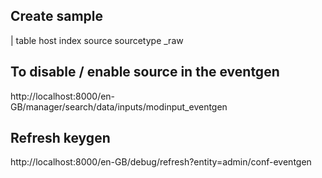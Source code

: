 




## Create sample 

| table  host index source sourcetype _raw



## To disable / enable source in the eventgen

http://localhost:8000/en-GB/manager/search/data/inputs/modinput_eventgen

## Refresh keygen 

http://localhost:8000/en-GB/debug/refresh?entity=admin/conf-eventgen

